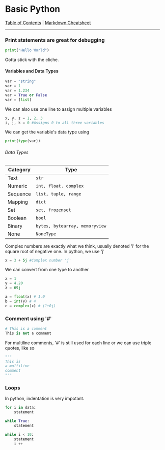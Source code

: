 # Basic Python

[Table of Contents](../../README.md) | [Markdown Cheatsheet](../../Markdown%20Cheatsheet.md)
___

### Print statements are great for debugging
```python
print("Hello World")
```
Gotta stick with the cliche.

#### Variables and Data Types
```python
var = "string"
var = 1
var = 1.234
var = True or False
var = [list]
```

We can also use one line to assign multiple variables
```python
x, y, z = 1, 2, 3
i, j, k = 0 #Assigns 0 to all three variables
```

We can get the variable's data type using
```python
print(type(var))
```

###### Data Types

| Category | Type |
| ---- | ---- |
| Text | `str` |
| Numeric | `int, float, complex` |
| Sequence | `list, tuple, range` |
| Mapping | `dict` |
| Set | `set, frozenset` |
| Boolean | `bool` |
| Binary | `bytes, bytearray, memoryview` |
| None | `NoneType` |

Complex numbers are exactly what we think, usually denoted 'i' for the square root of negative one. In python, we use 'j'

```python
x = 3 + 5j #Complex number 'j'
```

We can convert from one type to another
```python
x = 1
y = 4.20
z = 69j

a = float(x) # 1.0
b = int(y) # 4
c = complex(x) # (1+0j)
```
### Comment using '#'

```python
# This is a comment
This is not a comment
```

For multiline comments, '#' is still used for each line or we can use triple quotes, like so
```python
"""
This is 
a multiline
comment
"""
```

### Loops

In python, indentation is very impotant.

```python
for i in data:
	statement
```
```python
while True:
	statement

while i < 10:
	statement
	i ++
```

